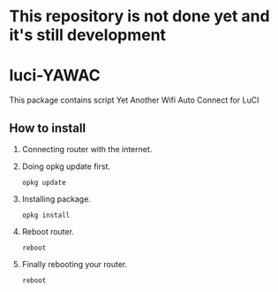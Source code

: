 This repository is not done yet and it's still development
==========================================================

luci-YAWAC
==========
This package contains script Yet Another Wifi Auto Connect for LuCI

How to install
--------------
1. Connecting router with the internet.

2. Doing opkg update first.
   ```shell
   opkg update
   ```

3. Installing package.
   ```shell
   opkg install
   ```

4. Reboot router.
   ```shell
   reboot
   ```

7. Finally rebooting your router.
   ```shell
   reboot
   ```
